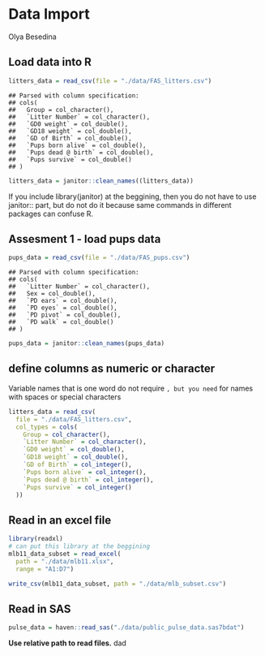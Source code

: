 Data Import
================
Olya Besedina

## Load data into R

``` r
litters_data = read_csv(file = "./data/FAS_litters.csv")
```

    ## Parsed with column specification:
    ## cols(
    ##   Group = col_character(),
    ##   `Litter Number` = col_character(),
    ##   `GD0 weight` = col_double(),
    ##   `GD18 weight` = col_double(),
    ##   `GD of Birth` = col_double(),
    ##   `Pups born alive` = col_double(),
    ##   `Pups dead @ birth` = col_double(),
    ##   `Pups survive` = col_double()
    ## )

``` r
litters_data = janitor::clean_names((litters_data))
```

If you include library(janitor) at the beggining, then you do not have
to use janitor:: part, but do not do it because same commands in
different packages can confuse R.

## Assesment 1 - load pups data

``` r
pups_data = read_csv(file = "./data/FAS_pups.csv")
```

    ## Parsed with column specification:
    ## cols(
    ##   `Litter Number` = col_character(),
    ##   Sex = col_double(),
    ##   `PD ears` = col_double(),
    ##   `PD eyes` = col_double(),
    ##   `PD pivot` = col_double(),
    ##   `PD walk` = col_double()
    ## )

``` r
pups_data = janitor::clean_names(pups_data)
```

## define columns as numeric or character

Variable names that is one word do not require `, but you need` for
names with spaces or special characters

``` r
litters_data = read_csv(
  file = "./data/FAS_litters.csv",
  col_types = cols(
    Group = col_character(),
    `Litter Number` = col_character(),
    `GD0 weight` = col_double(),
    `GD18 weight` = col_double(),
    `GD of Birth` = col_integer(),
    `Pups born alive` = col_integer(),
    `Pups dead @ birth` = col_integer(),
    `Pups survive` = col_integer()
  ))
```

## Read in an excel file

``` r
library(readxl)
# can put this library at the beggining
mlb11_data_subset = read_excel(
  path = "./data/mlb11.xlsx",
  range = "A1:D7")

write_csv(mlb11_data_subset, path = "./data/mlb_subset.csv")
```

## Read in SAS

``` r
pulse_data = haven::read_sas("./data/public_pulse_data.sas7bdat") 
```

**Use relative path to read files.** dad
